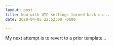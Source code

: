 ```yaml
---
layout: post
title: Now with UTC settings turned back on...
date: 2020-04-05 22:52:00 -0600

---
```

My next attempt is to revert to a prior template...